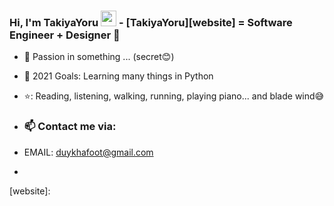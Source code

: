 ### Hi, I'm TakiyaYoru  <img src="https://media.giphy.com/media/hvRJCLFzcasrR4ia7z/giphy.gif" width="25px"> -  [TakiyaYoru][website] = Software Engineer + Designer 🌻  


- 🔭 Passion in something ... (secret😊)
- 💪 2021 Goals: Learning many things in Python
- ⭐: Reading, listening, walking, running, playing piano... and blade wind😅

- ### 📫 Contact me via:
- EMAIL: duykhafoot@gmail.com
-

[website]: 
